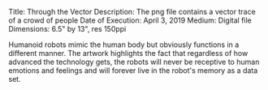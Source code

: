 Title: Through the Vector
Description: The png file contains a vector trace of a crowd of people
Date of Execution: April 3, 2019
Medium: Digital file
Dimensions: 6.5" by 13", res 150ppi

Humanoid robots mimic the human body but obviously functions in a different manner. The artwork highlights the fact that regardless of how advanced the technology gets, the robots will never be receptive to human emotions and feelings and will forever live in the robot's memory as a data set.
